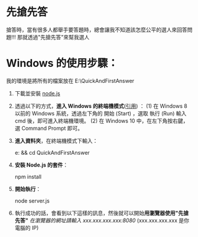 # 先搶先答
搶答時，當有很多人都舉手要答題時，總會讓我不知道該怎麼公平的選人來回答問題!!!
那就透過"先搶先答"來幫我選人

# Windows 的使用步驟：
我的環境是將所有的檔案放在 E:\QuickAndFirstAnswer

1. 下載並安裝 [node.js](https://nodejs.org/zh-tw/download/)
2. 透過以下的方式，**進入 Windows 的終端機模式**([引用](https://michaelchen.tech/windows-survival/cmd-primer/)) ：
   (1) 在 Windows 8 以前的 Windows 系統，透過左下角的 開始 (Start) ，選取 執行 (Run) 輸入 cmd 後，即可進入終端機環境。
   (2) 在 Windows 10 中，在左下角按右鍵，選 Command Prompt 即可。 
3. **進入資料夾**，在終端機模式下輸入：

    e: && cd QuickAndFirstAnswer

4. **安裝 Node.js 的套件**：

    npm install

5. **開始執行**：

    node server.js

6. 執行成功的話，會看到以下這樣的訊息，然後就可以開始**用瀏覽器使用"先搶先答"**
	*在瀏覽器的網址請輸入 xxx.xxx.xxx.xxx:8080*
	(xxx.xxx.xxx.xxx 是你電腦的 IP)